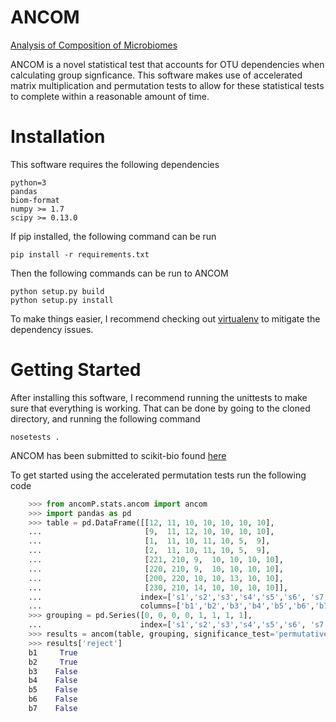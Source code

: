 ANCOM
=====

[Analysis of Composition of Microbiomes](http://www.microbecolhealthdis.net/index.php/mehd/article/view/27663%20)

ANCOM is a novel statistical test that accounts for OTU dependencies when calculating group signficance.
This software makes use of accelerated matrix multiplication and permutation tests to
allow for these statistical tests to complete within a reasonable amount of time.


Installation
============
This software requires the following dependencies
```
python=3
pandas
biom-format
numpy >= 1.7
scipy >= 0.13.0
```

If pip installed, the following command can be run
```
pip install -r requirements.txt
```
Then the following commands can be run to ANCOM
```
python setup.py build
python setup.py install
```
To make things easier, I recommend checking out [virtualenv](https://virtualenv.readthedocs.org/en/latest/)
to mitigate the dependency issues.

Getting Started
===============
After installing this software, I recommend running the unittests to make sure that everything is working.
That can be done by going to the cloned directory, and running the following command

```
nosetests .
```
ANCOM has been submitted to scikit-bio found [here](http://scikit-bio.org/docs/0.4.2/generated/generated/skbio.stats.composition.ancom.html#skbio.stats.composition.ancom)

To get started using the accelerated permutation tests run the following code
```python
    >>> from ancomP.stats.ancom import ancom
    >>> import pandas as pd
    >>> table = pd.DataFrame([[12, 11, 10, 10, 10, 10, 10],
    ...                       [9,  11, 12, 10, 10, 10, 10],
    ...                       [1,  11, 10, 11, 10, 5,  9],
    ...                       [2,  11, 10, 11, 10, 5,  9],
    ...                       [221, 210, 9,  10, 10, 10, 10],
    ...                       [220, 210, 9,  10, 10, 10, 10],
    ...                       [200, 220, 10, 10, 13, 10, 10],
    ...                       [230, 210, 14, 10, 10, 10, 10]],
    ...                      index=['s1','s2','s3','s4','s5','s6', 's7','s8'],
    ...                      columns=['b1','b2','b3','b4','b5','b6','b7'])
    >>> grouping = pd.Series([0, 0, 0, 0, 1, 1, 1, 1],
    ...                      index=['s1','s2','s3','s4','s5','s6', 's7','s8'])
    >>> results = ancom(table, grouping, significance_test='permutative-anova', permutations=100)
    >>> results['reject']
    b1     True
    b2     True
    b3    False
    b4    False
    b5    False
    b6    False
    b7    False
```
